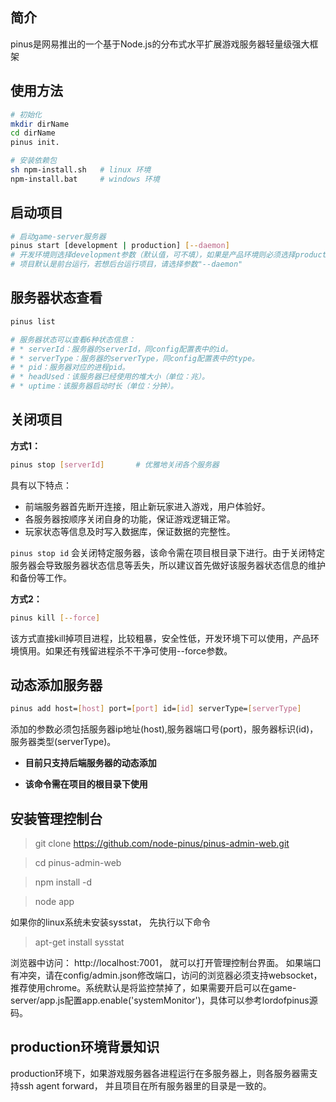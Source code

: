 ## 简介

pinus是网易推出的一个基于Node.js的分布式水平扩展游戏服务器轻量级强大框架

## 使用方法

```bash
# 初始化
mkdir dirName
cd dirName
pinus init.

# 安装依赖包
sh npm-install.sh 	# linux 环境
npm-install.bat		# windows 环境
```

## 启动项目

```bash
# 启动game-server服务器
pinus start [development | production] [--daemon] 	
# 开发环境则选择development参数（默认值，可不填），如果是产品环境则必须选择production参数
# 项目默认是前台运行，若想后台运行项目，请选择参数"--daemon"
```

## 服务器状态查看

```bash
pinus list

# 服务器状态可以查看6种状态信息：
# * serverId：服务器的serverId，同config配置表中的id。
# * serverType：服务器的serverType，同config配置表中的type。
# * pid：服务器对应的进程pid。
# * headUsed：该服务器已经使用的堆大小（单位：兆）。
# * uptime：该服务器启动时长（单位：分钟）。
```

## 关闭项目

**方式1：**

```bash
pinus stop [serverId]		# 优雅地关闭各个服务器
```

具有以下特点：

* 前端服务器首先断开连接，阻止新玩家进入游戏，用户体验好。
* 各服务器按顺序关闭自身的功能，保证游戏逻辑正常。
* 玩家状态等信息及时写入数据库，保证数据的完整性。

`pinus stop id` 会关闭特定服务器，该命令需在项目根目录下进行。由于关闭特定服务器会导致服务器状态信息等丢失，所以建议首先做好该服务器状态信息的维护和备份等工作。

**方式2：**

```bash
pinus kill [--force]
```

该方式直接kill掉项目进程，比较粗暴，安全性低，开发环境下可以使用，产品环境慎用。如果还有残留进程杀不干净可使用--force参数。 

## 动态添加服务器

```bash
pinus add host=[host] port=[port] id=[id] serverType=[serverType]
```

添加的参数必须包括服务器ip地址(host),服务器端口号(port)，服务器标识(id)，服务器类型(serverType)。

- **目前只支持后端服务器的动态添加**

- **该命令需在项目的根目录下使用**



## 安装管理控制台

>git clone https://github.com/node-pinus/pinus-admin-web.git

>cd pinus-admin-web

>npm install -d

>node app

如果你的linux系统未安装sysstat， 先执行以下命令

>apt-get install sysstat

浏览器中访问： http://localhost:7001， 就可以打开管理控制台界面。
如果端口有冲突，请在config/admin.json修改端口，访问的浏览器必须支持websocket，推荐使用chrome。系统默认是将监控禁掉了，如果需要开启可以在game-server/app.js配置app.enable('systemMonitor')，具体可以参考lordofpinus源码。



## production环境背景知识

production环境下，如果游戏服务器各进程运行在多服务器上，则各服务器需支持ssh agent forward， 并且项目在所有服务器里的目录是一致的。
